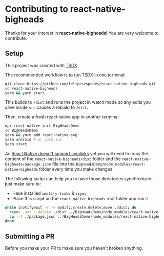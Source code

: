 # Contributing to react-native-bigheads

Thanks for your interest in **react-native-bigheads**! You are very welcome to contribute.

## Setup

This project was created with [TSDX](https://github.com/formik/tsdx)

The recommended workflow is to run TSDX in one terminal:

```bash
git clone https://github.com/felipecespedes/react-native-bigheads.git
cd react-native-bigheads
yarn && yarn start
```

This builds to `/dist` and runs the project in watch mode so any edits you save inside `src` causes a rebuild to `/dist`.

Then, create a fresh react native app in another terminal:

```bash
npx react-native init BigHeadsDemo
cd BigHeadsDemo
yarn && yarn add react-native-svg
yarn android # or yarn ios
yarn start
```

As [React Native doesn't support symlinks](https://github.com/facebook/metro/issues/1) yet you will need to copy the content of the `react-native-bigheads/dist` folder and the `react-native-bigheads/package.json` file into the `BigHeadsDemo/node_modules/react-native-bigheads` folder every time you make changes.

The following script can help you to have those directories synchronized, just make sure to:

- Have installed `inotify-tools` & `rsync`
- Place this script on the `react-native-bigheads` root folder and run it

```bash
while inotifywait -r -e modify,create,delete,move ./dist; do
  rsync -avz --delete ./dist ../BigHeadsDemo/node_modules/react-native-bigheads
  cp -rf ./package.json ../BigHeadsDemo/node_modules/react-native-bigheads/package.json
done
```

## Submitting a PR

Before you make your PR to make sure you haven't broken anything.
